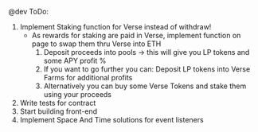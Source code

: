 
@dev ToDo:

1. Implement Staking function for Verse instead of withdraw!
    * As rewards for staking are paid in Verse, implement function on page to swap them thru Verse into ETH
        1. Deposit proceeds into pools -> this will give you LP tokens and some APY profit %
        2. If you want to go further you can: Deposit LP tokens into Verse Farms for additional profits
        3. Alternatively you can buy some Verse Tokens and stake them using your proceeds
2. Write tests for contract
3. Start building front-end
4. Implement Space And Time solutions for event listeners
